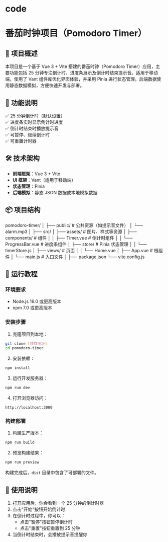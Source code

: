 # code
# 番茄时钟项目（Pomodoro Timer）

## 📝 项目概述

本项目是一个基于 Vue 3 + Vite 搭建的番茄时钟（Pomodoro Timer）应用，主要功能包括 25 分钟专注倒计时、进度条展示及倒计时结束提示音。适用于移动端，使用了 Vant 组件库优化界面体验，并采用 Pinia 进行状态管理。后端数据使用静态数据模拟，方便快速开发与部署。

## 🎯 功能说明

✅ 25 分钟倒计时（默认设置）  
✅ 进度条实时显示倒计时进度  
✅ 倒计时结束时播放提示音  
✅ 可暂停、继续倒计时  
✅ 可重置计时器  

## 🛠️ 技术架构

- **前端框架**：Vue 3 + Vite
- **UI 框架**：Vant（适用于移动端）
- **状态管理**：Pinia
- **后端模拟**：静态 JSON 数据或本地模拟数据

## 📦 项目结构

pomodoro-timer/
│
├── public/ # 公共资源（如提示音文件）
│ └── alarm.mp3
│
├── src/
│ ├── assets/ # 图片、样式等资源
│ ├── components/ # 组件
│ │ ├── Timer.vue # 倒计时组件
│ │ └── ProgressBar.vue # 进度条组件
│ ├── store/ # Pinia 状态管理
│ │ └── timerStore.js
│ ├── views/ # 页面
│ │ └── Home.vue
│ ├── App.vue # 根组件
│ └── main.js # 入口文件
│
├── package.json
└── vite.config.js

## 🚀 运行教程

### 环境要求

- Node.js 16.0 或更高版本
- npm 7.0 或更高版本

### 安装步骤

1. 克隆项目到本地：
```bash
git clone [项目地址]
cd pomodoro-timer
```

2. 安装依赖：
```bash
npm install
```

3. 运行开发服务器：
```bash
npm run dev
```

4. 打开浏览器访问：
```
http://localhost:3000
```

### 构建部署

1. 构建生产版本：
```bash
npm run build
```

2. 预览构建结果：
```bash
npm run preview
```

构建完成后，`dist` 目录中包含了可部署的文件。

## 📝 使用说明

1. 打开应用后，你会看到一个 25 分钟的倒计时器
2. 点击"开始"按钮开始倒计时
3. 在倒计时过程中，你可以：
   - 点击"暂停"按钮暂停倒计时
   - 点击"重置"按钮重置到 25 分钟
4. 当倒计时结束时，会播放提示音提醒你

